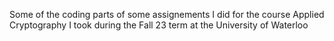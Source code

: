Some of the coding parts of some assignements I did for the course Applied Cryptography I took during the Fall 23 term at the University of Waterloo
